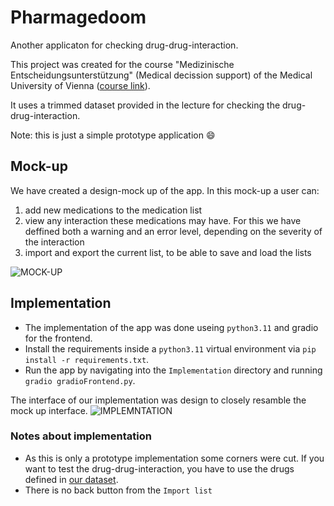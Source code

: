 # Pharmagedoom 

Another applicaton for checking drug-drug-interaction.

This project was created for the course "Medizinische Entscheidungsunterstützung" (Medical decission support) of the Medical University of Vienna ([course link](https://campus.meduniwien.ac.at/med.campus/ee/ui/ca2/app/desktop/#/slc.tm.cp/student/courses/355577?$ctx=design=ca;lang=de&$scrollTo=toc_overview)).

It uses a trimmed dataset provided in the lecture for checking the drug-drug-interaction.

Note: this is just a simple prototype application 😄

## Mock-up
We have created a design-mock up of the app. In this mock-up a user can:
1. add new medications to the medication list
2. view any interaction these medications may have. For this we have deffined both a warning and an error level, depending on the severity of the interaction
3. import and export the current list, to be able to save and load the lists

![MOCK-UP](https://github.com/michalrzak/unnamed_DDI_project/blob/main/Pharmaggedoom_MockUp.png)

## Implementation
- The implementation of the app was done useing `python3.11` and gradio for the frontend. 
- Install the requirements inside a `python3.11` virtual environment via `pip install -r requirements.txt`.
- Run the app by navigating into the `Implementation` directory and running `gradio gradioFrontend.py`.

The interface of our implementation was design to closely resamble the mock up interface.
![IMPLEMNTATION](https://github.com/michalrzak/unnamed_DDI_project/blob/main/Pharmaggedoom_Interface.png)

### Notes about implementation
- As this is only a prototype implementation some corners were cut. If you want to test the drug-drug-interaction, you have to use the drugs defined in [our dataset](https://github.com/michalrzak/unnamed_DDI_project/blob/main/Implementation/DataConversion/trimmed_data.csv). 
- There is no back button from the `Import list`
